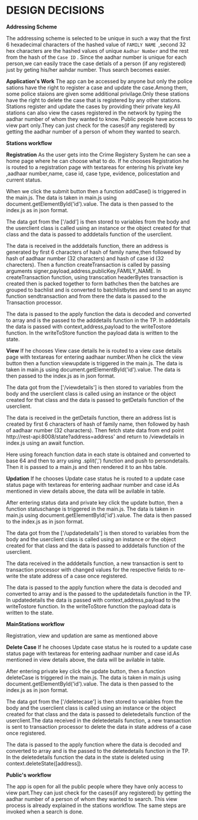 # DESIGN DECISIONS

  **Addressing Scheme**

The addressing scheme is selected to be unique in such a way that the first 6 hexadecimal characters of the hashed value of `FAMILY NAME `,second 32 hex characters are the hashed values of unique `Aadhar Number` and the rest from the hash of the `Case ID` . Since the aadhar number is unique for each person,we can easily trace the case detials of a person (if any registered) just by geting his/her aahdar number. Thus search becomes easier.

  **Application's Work**
  The app can be accessed by anyone but only the police sations have the right to register a case and update the case.Among them, some police staions are given some additional privilage.Only these stations have the right to delete the case that is registered by any other stations. Stations register and update the cases by providing their private key.All stations can also view the cases registered in the network by typing the aadhar number of whom they wanted to know. Public people have access to view part only.They can just check for the cases(if any registered) by getting the aadhar number of a person of whom they wanted to search.

**Stations workflow**

**Registration**
As the user gets into the Crime Registery System he can see a home page where he can choose what to do. If he chooses Registration he is routed to a registration page with textareas for entering his private key ,aadhaar number,name, case id, case type, evidence, policestation and current status. 

When we click the submit button then a function addCase() is triggered in the main.js. The data is taken in main.js using document.getElementById('id').value. The data is then passed to the index.js as in json format.

The data got from the ['/add'] is then stored to variables from the body and the userclient class is called using an instance or the object created for that class and the data is passed to adddetails function of the userclient.

The data is received in the adddetails function, there an address is generated by first 6 characters of hash of family name,then followed by hash of aadhaar number (32 characters) and hash of case id (32 charecters). Then a function createTransaction is called by passing arguments signer,payload,address,publicKey,FAMILY_NAME. In createTransaction function, using transcation headerBytes transaction is created then is packed together to form bathches then the batches are grouped to bachlist and is converted to batchlistbytes and send to an async function sendtransaction and from there the data is passed to the Transaction processor.

The data is passed to the apply function the data is decoded and converted to array and is the passed to the adddetails function in the TP. In adddetails the data is passed with context,address,payload to the writeTostore function. In the writeToStore function the payload data is written to the state.

**View**
If he chooses View case details he is routed to a view case details page with textareas for entering aadhaar number.When he click the view button then a function viewupdate is triggered in the main.js. The data is taken in main.js using document.getElementById('id').value. The data is then passed to the index.js as in json format.

The data got from the ['/viewdetails'] is then stored to variables from the body and the userclient class is called using an instance or the object created for that class and the data is passed to getDetails function of the userclient.

The data is received in the getDetails function, there an address list is created by first 6 characters of hash of family name, then followed by hash of aadhaar number (32 characters). Then fetch state data from end point http://rest-api:8008/state?address=address' and return to /viewdetails in index.js using an await function.

Here using foreach function data in each state is obtained and converted to base 64 and then to arry using .split(',') function and push to persondetails. Then it is passed to a main.js and then rendered it to an hbs table.

**Updation**
If he chooses Update case status he is routed to a update case status page with textareas for entering aadhaar number and case id.As mentioned in view details above, the data will be avilable in table.

After entering status data and private key click the update button, then a function statuschange is triggered in the main.js. The data is taken in main.js using document.getElementById('id').value. The data is then passed to the index.js as in json format.

The data got from the ['/updatedetails'] is then stored to variables from the body and the userclient class is called using an instance or the object created for that class and the data is passed to adddetails function of the userclient.

The data received in the adddetails function, a new transaction is sent to transaction processor with changed values for the respective fields  to re-write the state address of a case once registered.

The data is passed to the apply function where the data is decoded and converted to array and is the passed to the updatedetails function in the TP. In updatedetails the data is passed with context,address,payload to the writeTostore function. In the writeToStore function the payload data is written to the state.

**MainStations workflow**

Registration, view and updation are same as mentioned above

**Delete Case**
If he chooses Update case status he is routed to a update case status page with textareas for entering aadhaar number and case id.As mentioned in view details above, the data will be avilable in table.

After entering private key click the update button, then a function deleteCase is triggered in the main.js. The data is taken in main.js using document.getElementById('id').value. The data is then passed to the index.js as in json format.

The data got from the ['/deletecase'] is then stored to variables from the body and the userclient class is called using an instance or the object created for that class and the data is passed to deletedetails function of the userclient.The data received in the deletedetails function, a new transaction is sent to transaction processor to delete the data in state address of a case once registered.

The data is passed to the apply function where the data is decoded and converted to array and is the passed to the deletedetails function in the TP.  In the deletedetails function the data in the state is deleted using context.deleteState([address]).


**Public's workflow**

The app is open for all the public people where they have only access to view part.They can just check for the cases(if any registered) by getting the aadhar number of a person of whom they wanted to search.
This view process is already explained in the stations workflow. The same steps are invoked when a search is done.

